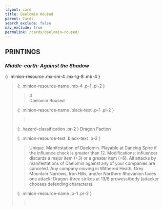 ```yaml
---
layout: card
title: Daelomin Roused
parent: Cards
search_exclude: false
nav_exclude: true
permalink: /cards/daelomin-roused/
---
```


## PRINTINGS


### _Middle-earth: Against the Shadow_

{: .minion-resource .mx-sm-4 .mx-lg-8 .mb-4 }
> {: .minion-resource-name .mb-4 .p-1 .pl-2 }
> > <div class="hazard-mp">4</div>
> > <div class="card-name">Daelomin Roused</div>
>
> {: .minion-resource-name .black-text .p-1 .pl-2 }
> > &nbsp;
>
> {: .hazard-classification .pr-2 }
> Dragon Faction
>
> {: .minion-resource-text .black-text .p-2 }
> > Unique. Manifestation of Daelomin. Playable at Dancing Spire if the influence check is greater than 12. Modifications: influencer discards a major item (+3) or a greater item (+6). All attacks by manifestations of Daelomin against any of your companies are canceled. Any company moving in Withered Heath, Grey Mountain Narrows, Iron Hills, and/or Northern Rhovanion faces one attack: Dragon-three strikes at 13/8 prowess/body (attacker chooses defending characters). 
> 
> {: .minion-resource-name .p-1 .pr-2 }
> > <div class="card-shield"></div>
> > <div class="card-corruption-white">&nbsp;</div>
